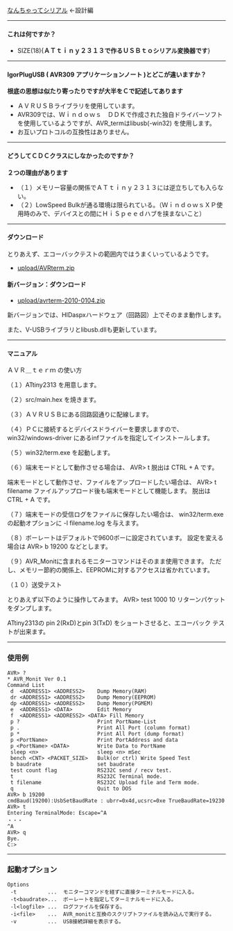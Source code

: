 ﻿[なんちゃってシリアル](なんちゃってシリアル.md)  ←設計編

- - - -
#### これは何ですか？
- SIZE(18){**ＡＴｔｉｎｙ２３１３で作るＵＳＢｔｏシリアル変換器です**}
- - - -
#### IgorPlugUSB ( AVR309 アプリケーションノート )とどこが違いますか？
**根底の思想は似たり寄ったりですが大半をＣで記述してあります**
- ＡＶＲＵＳＢライブラリを使用しています。
- AVR309では、Ｗｉｎｄｏｗｓ　ＤＤＫで作成された独自ドライバーソフトを使用しているようですが、AVR_termはlibusb(-win32) を使用します。
- お互いプロトコルの互換性はありません。

<!-- dummy comment line for breaking list -->

- - - -
#### どうしてＣＤＣクラスにしなかったのですか？
**２つの理由があります**
- （１）メモリー容量の関係でＡＴｔｉｎｙ２３１３には逆立ちしても入らない。
- （２）LowSpeed Bulkが通る環境は限られている。（ＷｉｎｄｏｗｓＸＰ使用時のみで、デバイスとの間にＨｉＳｐｅｅｄハブを挟まないこと）

<!-- dummy comment line for breaking list -->

- - - -
#### ダウンロード
とりあえず、エコーバックテストの範囲内ではうまくいっているようです。
- [upload/AVRterm.zip](https://github.com/iruka-/ATMEL_AVR/blob/master/web/upload/AVRterm.zip) 

<!-- dummy comment line for breaking list -->

#### 新バージョン：ダウンロード

- [upload/avrterm-2010-0104.zip](https://github.com/iruka-/ATMEL_AVR/blob/master/web/upload/avrterm-2010-0104.zip) 

<!-- dummy comment line for breaking list -->

新バージョンでは、HIDaspxハードウェア（回路図）上でそのまま動作します。

また、V-USBライブラリとlibusb.dllも更新しています。

- - - -
#### マニュアル
ＡＶＲ＿ｔｅｒｍ の使い方

（１）ATtiny2313 を用意します。

（２）src/main.hex を焼きます。

（３）ＡＶＲＵＳＢにある回路図通りに配線します。

（４）ＰＣに接続するとデバイスドライバーを要求しますので、
win32/windows-driver  にあるinfファイルを指定してインストールします。

（５）win32/term.exe を起動します。

（６）端末モードとして動作させる場合は、
	   AVR> t
脱出は CTRL + A です。

端末モードとして動作させ、ファイルをアップロードしたい場合は、
	   AVR> t filename
ファイルアップロード後も端末モードとして機能します。
脱出は CTRL + A です。


（７）端末モードの受信ログをファイルに保存したい場合は、
win32/term.exe の起動オプションに -l filename.log を与えます。

（８）ボーレートはデフォルトで9600ボーに設定されています。
設定を変える場合は
	   AVR> b 19200 
などとします。

（９）AVR_Monitに含まれるモニターコマンドはそのまま使用できます。
ただし、メモリー節約の関係上、EEPROMに対するアクセスは省かれています。

（１０）送受テスト

とりあえず以下のように操作してみます。
	   AVR> test 1000 10
リターンパケットをダンプします。

ATtiny2313の pin 2(RxD)とpin 3(TxD) をショートさせると、エコーバック
テストが出来ます。
- - - -
### 使用例
	AVR> ?
	* AVR_Monit Ver 0.1
	Command List
	 d  <ADDRESS1> <ADDRESS2>    Dump Memory(RAM)
	 dr <ADDRESS1> <ADDRESS2>    Dump Memory(EEPROM)
	 dp <ADDRESS1> <ADDRESS2>    Dump Memory(PGMEM)
	 e  <ADDRESS1> <DATA>        Edit Memory
	 f  <ADDRESS1> <ADDRESS2> <DATA> Fill Memory
	 p ?                         Print PortName-List
	 p .                         Print All Port (column format)
	 p *                         Print All Port (dump format)
	 p <PortName>                Print PortAddress and data
	 p <PortName> <DATA>         Write Data to PortName
	 sleep <n>                   sleep <n> mSec
	 bench <CNT> <PACKET_SIZE>   Bulk(or ctrl) Write Speed Test
	 b baudrate                  set baudrate
	 test count flag             RS232C send / recv test.
	 t                           RS232C Terminal mode.
	 t filename                  RS232C Upload file and Term mode.
	 q                           Quit to DOS
	AVR> b 19200
	cmdBaud(19200):UsbSetBaudRate : ubrr=0x4d,ucsrc=0xe TrueBaudRate=19230
	AVR> t
	Entering TerminalMode: Escape=^A
	・・・
	^A
	AVR> q
	Bye.
	C:>

- - - -
### 起動オプション
	Options
	 -t          ...  モニターコマンドを経ずに直接ターミナルモードに入る。
	 -t<baudrate>...  ボーレートを指定してターミナルモードに入る。
	 -l<logfile> ...  ログファイルを保存する。
	 -i<file>    ...  AVR_monitと互換のスクリプトファイルを読み込んで実行する。
	 -v          ...  USB接続詳細を表示する。

